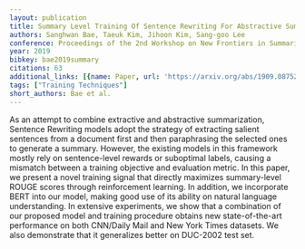 ```yaml
---
layout: publication
title: Summary Level Training Of Sentence Rewriting For Abstractive Summarization
authors: Sanghwan Bae, Taeuk Kim, Jihoon Kim, Sang-goo Lee
conference: Proceedings of the 2nd Workshop on New Frontiers in Summarization
year: 2019
bibkey: bae2019summary
citations: 63
additional_links: [{name: Paper, url: 'https://arxiv.org/abs/1909.08752'}]
tags: ["Training Techniques"]
short_authors: Bae et al.
---
```

As an attempt to combine extractive and abstractive summarization, Sentence
Rewriting models adopt the strategy of extracting salient sentences from a
document first and then paraphrasing the selected ones to generate a summary.
However, the existing models in this framework mostly rely on sentence-level
rewards or suboptimal labels, causing a mismatch between a training objective
and evaluation metric. In this paper, we present a novel training signal that
directly maximizes summary-level ROUGE scores through reinforcement learning.
In addition, we incorporate BERT into our model, making good use of its ability
on natural language understanding. In extensive experiments, we show that a
combination of our proposed model and training procedure obtains new
state-of-the-art performance on both CNN/Daily Mail and New York Times
datasets. We also demonstrate that it generalizes better on DUC-2002 test set.